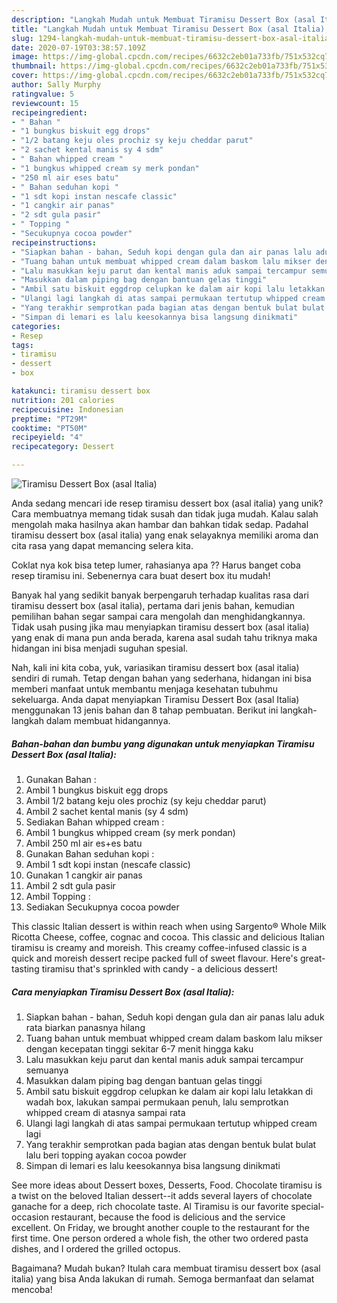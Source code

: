 ```yaml
---
description: "Langkah Mudah untuk Membuat Tiramisu Dessert Box (asal Italia), Sempurna"
title: "Langkah Mudah untuk Membuat Tiramisu Dessert Box (asal Italia), Sempurna"
slug: 1294-langkah-mudah-untuk-membuat-tiramisu-dessert-box-asal-italia-sempurna
date: 2020-07-19T03:38:57.109Z
image: https://img-global.cpcdn.com/recipes/6632c2eb01a733fb/751x532cq70/tiramisu-dessert-box-asal-italia-foto-resep-utama.jpg
thumbnail: https://img-global.cpcdn.com/recipes/6632c2eb01a733fb/751x532cq70/tiramisu-dessert-box-asal-italia-foto-resep-utama.jpg
cover: https://img-global.cpcdn.com/recipes/6632c2eb01a733fb/751x532cq70/tiramisu-dessert-box-asal-italia-foto-resep-utama.jpg
author: Sally Murphy
ratingvalue: 5
reviewcount: 15
recipeingredient:
- " Bahan "
- "1 bungkus biskuit egg drops"
- "1/2 batang keju oles prochiz sy keju cheddar parut"
- "2 sachet kental manis sy 4 sdm"
- " Bahan whipped cream "
- "1 bungkus whipped cream sy merk pondan"
- "250 ml air eses batu"
- " Bahan seduhan kopi "
- "1 sdt kopi instan nescafe classic"
- "1 cangkir air panas"
- "2 sdt gula pasir"
- " Topping "
- "Secukupnya cocoa powder"
recipeinstructions:
- "Siapkan bahan - bahan, Seduh kopi dengan gula dan air panas lalu aduk rata biarkan panasnya hilang"
- "Tuang bahan untuk membuat whipped cream dalam baskom lalu mikser dengan kecepatan tinggi sekitar 6-7 menit hingga kaku"
- "Lalu masukkan keju parut dan kental manis aduk sampai tercampur semuanya"
- "Masukkan dalam piping bag dengan bantuan gelas tinggi"
- "Ambil satu biskuit eggdrop celupkan ke dalam air kopi lalu letakkan di wadah box, lakukan sampai permukaan penuh, lalu semprotkan whipped cream di atasnya sampai rata"
- "Ulangi lagi langkah di atas sampai permukaan tertutup whipped cream lagi"
- "Yang terakhir semprotkan pada bagian atas dengan bentuk bulat bulat lalu beri topping ayakan cocoa powder"
- "Simpan di lemari es lalu keesokannya bisa langsung dinikmati"
categories:
- Resep
tags:
- tiramisu
- dessert
- box

katakunci: tiramisu dessert box 
nutrition: 201 calories
recipecuisine: Indonesian
preptime: "PT29M"
cooktime: "PT50M"
recipeyield: "4"
recipecategory: Dessert

---
```



![Tiramisu Dessert Box (asal Italia)](https://img-global.cpcdn.com/recipes/6632c2eb01a733fb/751x532cq70/tiramisu-dessert-box-asal-italia-foto-resep-utama.jpg)

Anda sedang mencari ide resep tiramisu dessert box (asal italia) yang unik? Cara membuatnya memang tidak susah dan tidak juga mudah. Kalau salah mengolah maka hasilnya akan hambar dan bahkan tidak sedap. Padahal tiramisu dessert box (asal italia) yang enak selayaknya memiliki aroma dan cita rasa yang dapat memancing selera kita.

Coklat nya kok bisa tetep lumer, rahasianya apa ?? Harus banget coba resep tiramisu ini. Sebenernya cara buat desert box itu mudah!

Banyak hal yang sedikit banyak berpengaruh terhadap kualitas rasa dari tiramisu dessert box (asal italia), pertama dari jenis bahan, kemudian pemilihan bahan segar sampai cara mengolah dan menghidangkannya. Tidak usah pusing jika mau menyiapkan tiramisu dessert box (asal italia) yang enak di mana pun anda berada, karena asal sudah tahu triknya maka hidangan ini bisa menjadi suguhan spesial.


Nah, kali ini kita coba, yuk, variasikan tiramisu dessert box (asal italia) sendiri di rumah. Tetap dengan bahan yang sederhana, hidangan ini bisa memberi manfaat untuk membantu menjaga kesehatan tubuhmu sekeluarga. Anda dapat menyiapkan Tiramisu Dessert Box (asal Italia) menggunakan 13 jenis bahan dan 8 tahap pembuatan. Berikut ini langkah-langkah dalam membuat hidangannya.

<!--inarticleads1-->

##### Bahan-bahan dan bumbu yang digunakan untuk menyiapkan Tiramisu Dessert Box (asal Italia):

1. Gunakan  Bahan :
1. Ambil 1 bungkus biskuit egg drops
1. Ambil 1/2 batang keju oles prochiz (sy keju cheddar parut)
1. Ambil 2 sachet kental manis (sy 4 sdm)
1. Sediakan  Bahan whipped cream :
1. Ambil 1 bungkus whipped cream (sy merk pondan)
1. Ambil 250 ml air es+es batu
1. Gunakan  Bahan seduhan kopi :
1. Ambil 1 sdt kopi instan (nescafe classic)
1. Gunakan 1 cangkir air panas
1. Ambil 2 sdt gula pasir
1. Ambil  Topping :
1. Sediakan Secukupnya cocoa powder


This classic Italian dessert is within reach when using Sargento® Whole Milk Ricotta Cheese, coffee, cognac and cocoa. This classic and delicious Italian tiramisu is creamy and moreish. This creamy coffee-infused classic is a quick and moreish dessert recipe packed full of sweet flavour. Here&#39;s great-tasting tiramisu that&#39;s sprinkled with candy - a delicious dessert! 

<!--inarticleads2-->

##### Cara menyiapkan Tiramisu Dessert Box (asal Italia):

1. Siapkan bahan - bahan, Seduh kopi dengan gula dan air panas lalu aduk rata biarkan panasnya hilang
1. Tuang bahan untuk membuat whipped cream dalam baskom lalu mikser dengan kecepatan tinggi sekitar 6-7 menit hingga kaku
1. Lalu masukkan keju parut dan kental manis aduk sampai tercampur semuanya
1. Masukkan dalam piping bag dengan bantuan gelas tinggi
1. Ambil satu biskuit eggdrop celupkan ke dalam air kopi lalu letakkan di wadah box, lakukan sampai permukaan penuh, lalu semprotkan whipped cream di atasnya sampai rata
1. Ulangi lagi langkah di atas sampai permukaan tertutup whipped cream lagi
1. Yang terakhir semprotkan pada bagian atas dengan bentuk bulat bulat lalu beri topping ayakan cocoa powder
1. Simpan di lemari es lalu keesokannya bisa langsung dinikmati


See more ideas about Dessert boxes, Desserts, Food. Chocolate tiramisu is a twist on the beloved Italian dessert--it adds several layers of chocolate ganache for a deep, rich chocolate taste. Al Tiramisu is our favorite special-occasion restaurant, because the food is delicious and the service excellent. On Friday, we brought another couple to the restaurant for the first time. One person ordered a whole fish, the other two ordered pasta dishes, and I ordered the grilled octopus. 

Bagaimana? Mudah bukan? Itulah cara membuat tiramisu dessert box (asal italia) yang bisa Anda lakukan di rumah. Semoga bermanfaat dan selamat mencoba!
